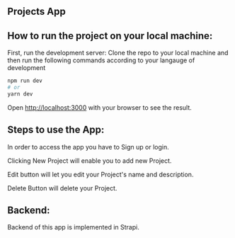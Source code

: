 ## Projects App
## How to run the project on your local machine:

First, run the development server:
Clone the repo to your local machine and then run the following commands according to your langauge of development

```bash
npm run dev
# or
yarn dev
```
Open [http://localhost:3000](http://localhost:3000) with your browser to see the result.

## Steps to use the App:

In order to access the app you have to Sign up or login.

Clicking New Project will enable you to add new Project.

Edit button will let you edit your Project's name and description.

Delete Button will delete your Project.


## Backend:

Backend of this app is implemented in Strapi.


